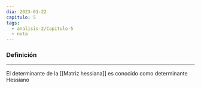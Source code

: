 ```yaml
---
dia: 2023-01-22
capitulo: 5
tags:
  - analisis-2/Capitulo-5
  - nota
---
```

### Definición
---
El determinante de la [[Matriz hessiana]] es conocido como determinante Hessiano